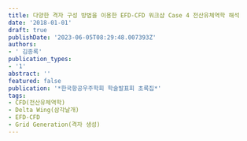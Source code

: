 ```yaml
---
title: 다양한 격자 구성 방법을 이용한 EFD-CFD 워크샵 Case 4 전산유체역학 해석
date: '2018-01-01'
draft: true
publishDate: '2023-06-05T08:29:48.007393Z'
authors:
- ' 김종록'
publication_types:
- '1'
abstract: ''
featured: false
publication: '*한국항공우주학회 학술발표회 초록집*'
tags:
- CFD(전산유체역학)
- Delta Wing(삼각날개)
- EFD-CFD
- Grid Generation(격자 생성)
---
```


